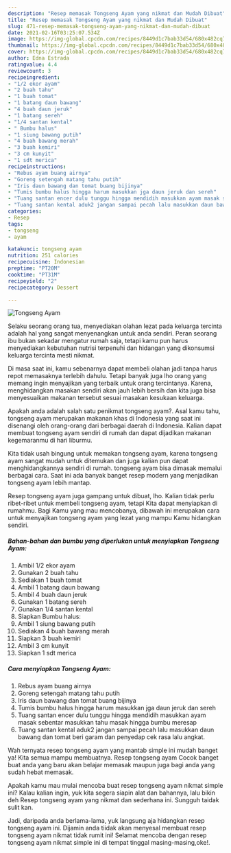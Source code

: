 ```yaml
---
description: "Resep memasak Tongseng Ayam yang nikmat dan Mudah Dibuat"
title: "Resep memasak Tongseng Ayam yang nikmat dan Mudah Dibuat"
slug: 471-resep-memasak-tongseng-ayam-yang-nikmat-dan-mudah-dibuat
date: 2021-02-16T03:25:07.534Z
image: https://img-global.cpcdn.com/recipes/8449d1c7bab33d54/680x482cq70/tongseng-ayam-foto-resep-utama.jpg
thumbnail: https://img-global.cpcdn.com/recipes/8449d1c7bab33d54/680x482cq70/tongseng-ayam-foto-resep-utama.jpg
cover: https://img-global.cpcdn.com/recipes/8449d1c7bab33d54/680x482cq70/tongseng-ayam-foto-resep-utama.jpg
author: Edna Estrada
ratingvalue: 4.4
reviewcount: 3
recipeingredient:
- "1/2 ekor ayam"
- "2 buah tahu"
- "1 buah tomat"
- "1 batang daun bawang"
- "4 buah daun jeruk"
- "1 batang sereh"
- "1/4 santan kental"
- " Bumbu halus"
- "1 siung bawang putih"
- "4 buah bawang merah"
- "3 buah kemiri"
- "3 cm kunyit"
- "1 sdt merica"
recipeinstructions:
- "Rebus ayam buang airnya"
- "Goreng setengah matang tahu putih"
- "Iris daun bawang dan tomat buang bijinya"
- "Tumis bumbu halus hingga harum masukkan jga daun jeruk dan sereh"
- "Tuang santan encer dulu tunggu hingga mendidih masukkan ayam masak sebentar masukkan tahu masak hingga bumbu meresap"
- "Tuang santan kental aduk2 jangan sampai pecah lalu masukkan daun bawang dan tomat beri garam dan penyedap cek rasa lalu angkat."
categories:
- Resep
tags:
- tongseng
- ayam

katakunci: tongseng ayam 
nutrition: 251 calories
recipecuisine: Indonesian
preptime: "PT20M"
cooktime: "PT31M"
recipeyield: "2"
recipecategory: Dessert

---
```



![Tongseng Ayam](https://img-global.cpcdn.com/recipes/8449d1c7bab33d54/680x482cq70/tongseng-ayam-foto-resep-utama.jpg)

Selaku seorang orang tua, menyediakan olahan lezat pada keluarga tercinta adalah hal yang sangat menyenangkan untuk anda sendiri. Peran seorang ibu bukan sekadar mengatur rumah saja, tetapi kamu pun harus menyediakan kebutuhan nutrisi terpenuhi dan hidangan yang dikonsumsi keluarga tercinta mesti nikmat.

Di masa  saat ini, kamu sebenarnya dapat membeli olahan jadi tanpa harus repot memasaknya terlebih dahulu. Tetapi banyak juga lho orang yang memang ingin menyajikan yang terbaik untuk orang tercintanya. Karena, menghidangkan masakan sendiri akan jauh lebih bersih dan kita juga bisa menyesuaikan makanan tersebut sesuai masakan kesukaan keluarga. 



Apakah anda adalah salah satu penikmat tongseng ayam?. Asal kamu tahu, tongseng ayam merupakan makanan khas di Indonesia yang saat ini disenangi oleh orang-orang dari berbagai daerah di Indonesia. Kalian dapat membuat tongseng ayam sendiri di rumah dan dapat dijadikan makanan kegemaranmu di hari liburmu.

Kita tidak usah bingung untuk memakan tongseng ayam, karena tongseng ayam sangat mudah untuk ditemukan dan juga kalian pun dapat menghidangkannya sendiri di rumah. tongseng ayam bisa dimasak memalui berbagai cara. Saat ini ada banyak banget resep modern yang menjadikan tongseng ayam lebih mantap.

Resep tongseng ayam juga gampang untuk dibuat, lho. Kalian tidak perlu ribet-ribet untuk membeli tongseng ayam, tetapi Kita dapat menyiapkan di rumahmu. Bagi Kamu yang mau mencobanya, dibawah ini merupakan cara untuk menyajikan tongseng ayam yang lezat yang mampu Kamu hidangkan sendiri.

<!--inarticleads1-->

##### Bahan-bahan dan bumbu yang diperlukan untuk menyiapkan Tongseng Ayam:

1. Ambil 1/2 ekor ayam
1. Gunakan 2 buah tahu
1. Sediakan 1 buah tomat
1. Ambil 1 batang daun bawang
1. Ambil 4 buah daun jeruk
1. Gunakan 1 batang sereh
1. Gunakan 1/4 santan kental
1. Siapkan  Bumbu halus:
1. Ambil 1 siung bawang putih
1. Sediakan 4 buah bawang merah
1. Siapkan 3 buah kemiri
1. Ambil 3 cm kunyit
1. Siapkan 1 sdt merica




<!--inarticleads2-->

##### Cara menyiapkan Tongseng Ayam:

1. Rebus ayam buang airnya
1. Goreng setengah matang tahu putih
1. Iris daun bawang dan tomat buang bijinya
1. Tumis bumbu halus hingga harum masukkan jga daun jeruk dan sereh
1. Tuang santan encer dulu tunggu hingga mendidih masukkan ayam masak sebentar masukkan tahu masak hingga bumbu meresap
1. Tuang santan kental aduk2 jangan sampai pecah lalu masukkan daun bawang dan tomat beri garam dan penyedap cek rasa lalu angkat.




Wah ternyata resep tongseng ayam yang mantab simple ini mudah banget ya! Kita semua mampu membuatnya. Resep tongseng ayam Cocok banget buat anda yang baru akan belajar memasak maupun juga bagi anda yang sudah hebat memasak.

Apakah kamu mau mulai mencoba buat resep tongseng ayam nikmat simple ini? Kalau kalian ingin, yuk kita segera siapin alat dan bahannya, lalu bikin deh Resep tongseng ayam yang nikmat dan sederhana ini. Sungguh taidak sulit kan. 

Jadi, daripada anda berlama-lama, yuk langsung aja hidangkan resep tongseng ayam ini. Dijamin anda tiidak akan menyesal membuat resep tongseng ayam nikmat tidak rumit ini! Selamat mencoba dengan resep tongseng ayam nikmat simple ini di tempat tinggal masing-masing,oke!.

